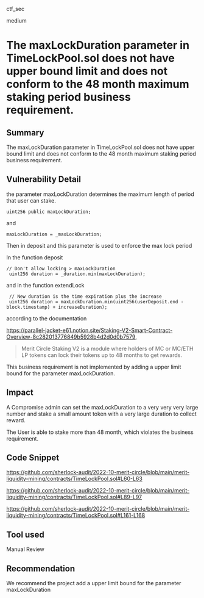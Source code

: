 ctf_sec

medium

# The maxLockDuration parameter in TimeLockPool.sol does not have upper bound limit and does not conform to the 48 month maximum staking period business requirement.

## Summary

The maxLockDuration parameter in TimeLockPool.sol does not have upper bound limit and does not conform to the 48 month maximum staking period business requirement.

## Vulnerability Detail

the parameter maxLockDuration determines the maximum length of period that user can stake. 

```solidity
uint256 public maxLockDuration;
```

and 

```solidity
maxLockDuration = _maxLockDuration;
```

Then in deposit and this parameter is used to enforce the max lock period

In the function deposit

```solidity
// Don't allow locking > maxLockDuration
 uint256 duration = _duration.min(maxLockDuration);
```

and in the function extendLock

```solidity
 // New duration is the time expiration plus the increase
 uint256 duration = maxLockDuration.min(uint256(userDeposit.end - block.timestamp) + increaseDuration);
```

according to the documentation

https://parallel-jacket-e61.notion.site/Staking-V2-Smart-Contract-Overview-8c282013776849b5928b4d2d0d0b7579,

> Merit Circle Staking V2 is a module where holders of MC or MC/ETH LP tokens can lock their tokens up to 48 months to get rewards.

This business requirement is not implemented by adding a upper limit bound for the parameter maxLockDuration.

## Impact

A Compromise admin can set the maxLockDuration to a very very very large number and stake a small amount token with a very large duration to collect reward.

The User is able to stake more than 48 month, which violates the business requirement.

## Code Snippet

https://github.com/sherlock-audit/2022-10-merit-circle/blob/main/merit-liquidity-mining/contracts/TimeLockPool.sol#L60-L63

https://github.com/sherlock-audit/2022-10-merit-circle/blob/main/merit-liquidity-mining/contracts/TimeLockPool.sol#L89-L97

https://github.com/sherlock-audit/2022-10-merit-circle/blob/main/merit-liquidity-mining/contracts/TimeLockPool.sol#L161-L168

## Tool used

Manual Review

## Recommendation

We recommend the project add a upper limit bound for the parameter maxLockDuration

